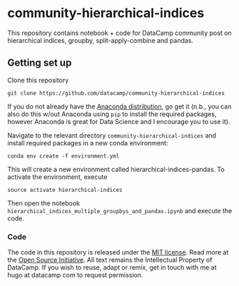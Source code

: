 # community-hierarchical-indices
This repository contains notebook + code for DataCamp community post on hierarchical indices, groupby, split-apply-combine and pandas.

## Getting set up

Clone this repository

```
git clone https://github.com/datacamp/community-hierarchical-indices
```

If you do not already have the [Anaconda distribution](https://www.anaconda.com/download/), go get it (n.b., you can also do this w/out Anaconda using `pip` to install the required packages, however Anaconda is great for Data Science and I encourage you to use it).

Navigate to the relevant directory `community-hierarchical-indices` and install required packages in a new conda environment:

```
conda env create -f environment.yml
```

This will create a new environment called hierarchical-indices-pandas. To activate the environment, execute

```
source activate hierarchical-indices
```

Then open the notebook `hierarchical_indices_multiple_groupbys_and_pandas.ipynb` and execute the code.


### Code
The code in this repository is released under the [MIT license](LICENSE). Read more at the [Open Source Initiative](https://opensource.org/licenses/MIT). All text remains the Intellectual Property of DataCamp. If you wish to reuse, adapt or remix, get in touch with me at hugo at datacamp com to request permission.

